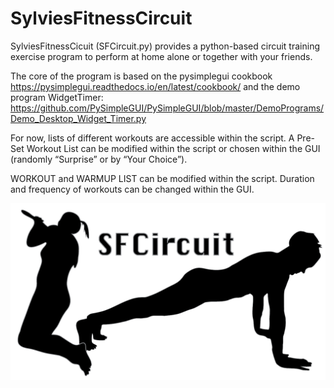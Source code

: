 # SylviesFitnessCircuit

SylviesFitnessCicuit (SFCircuit.py) provides a python-based circuit training exercise program to perform at home alone or together with your friends.

The core of the program is based on the pysimplegui cookbook https://pysimplegui.readthedocs.io/en/latest/cookbook/ and the demo program WidgetTimer: 
https://github.com/PySimpleGUI/PySimpleGUI/blob/master/DemoPrograms/Demo_Desktop_Widget_Timer.py

For now, lists of different workouts are accessible within the script. A Pre-Set Workout List can be modified within the script or chosen within the GUI (randomly “Surprise” or by “Your Choice”).  

WORKOUT and WARMUP LIST can be modified within the script.
Duration and frequency of workouts can be changed within the GUI.

![Logo-Banner](/LogoSFC/Logo-Banner-1-01.png)
